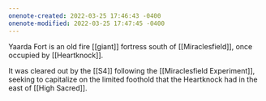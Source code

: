 ```yaml
---
onenote-created: 2022-03-25 17:46:43 -0400
onenote-modified: 2022-03-25 17:47:45 -0400
---
```


Yaarda Fort is an old fire [[giant]] fortress south of [[Miraclesfield]], once occupied by [[Heartknock]].

It was cleared out by the [[S4]] following the [[Miraclesfield Experiment]], seeking to capitalize on the limited foothold that the Heartknock had in the east of [[High Sacred]].
